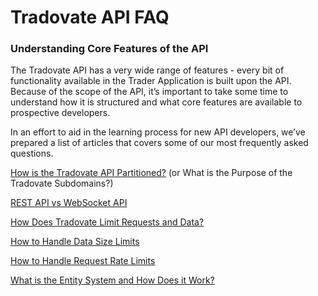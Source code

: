# Tradovate API FAQ
### Understanding Core Features of the API

The Tradovate API has a very wide range of features - every bit of functionality available in the Trader Application is built upon the API. Because of the scope of the API, it’s important to take some time to understand how it is structured and what core features are available to prospective developers. 

In an effort to aid in the learning process for new API developers, we’ve prepared a list of articles that covers some of our most frequently asked questions.

[How is the Tradovate API Partitioned?](https://github.com/tradovate/example-api-faq/tree/main/docs/HowIsTheTradovateApiPartitioned.md) (or What is the Purpose of the Tradovate Subdomains?)

[REST API vs WebSocket API](https://github.com/tradovate/example-api-faq/tree/main/docs/RestApiVsWebSocketApi.md)

[How Does Tradovate Limit Requests and Data?](https://github.com/tradovate/example-api-faq/tree/main/docs/HowDoesTradovateLimitRequestsAndData.md)

[How to Handle Data Size Limits](https://github.com/tradovate/example-api-faq/tree/main/docs/HowToHandleDataSizeLimits.md)

[How to Handle Request Rate Limits](https://github.com/tradovate/example-api-faq/tree/main/docs/HowToHandleRequestRateLimits.md)

[What is the Entity System and How Does it Work?](https://github.com/tradovate/example-api-faq/tree/main/docs/WhatIsTheEntitySystemAndHowDoesItWork.md)
